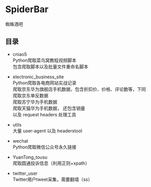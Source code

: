 # SpiderBar
蜘蛛酒吧

## 目录

* cniao5  
Python爬取菜鸟窝教程视频脚本  
包含爬取脚本以及批量文件重命名脚本

* electronic_business_site  
Python爬取各电商网站实战记录  
爬取京东华为旗舰店手机数据，包含折扣价、价格、评论数等，下同  
爬取京东单反数据  
爬取苏宁华为手机数据  
爬取天猫华为手机数据， 还包含销量  
以及 request headers 处理工具

* utils  
大量 user-agent 以及 headerstool  

* wechat  
Python爬取微信公众号永久链接  

* YuanTong_tousu  
爬取圆通投诉信息（利用正则+xpath）  

* twitter_user  
Twitter用户tweet采集，需要翻墙（ss）  
